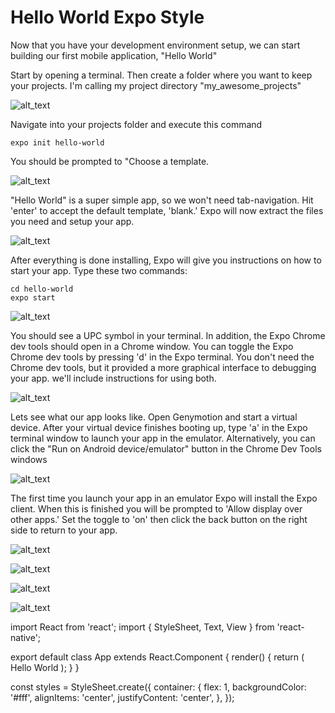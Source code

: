 # Hello World Expo Style

Now that you have your development environment setup, we can start building our first mobile application, "Hello World"

Start by opening a terminal. Then create a folder where you want to keep your projects. I'm calling my project directory "my_awesome_projects"

![alt_text](assets/Capture.PNG "PowerShell: CD to project folder")

Navigate into your projects folder and execute this command

```
expo init hello-world
```

You should be prompted to "Choose a template.

![alt_text](assets/Capture2.PNG "PowerShell: expo init command")


"Hello World" is a super simple app, so we won't need tab-navigation. Hit 'enter' to accept the default template, 'blank.'  Expo will now extract the files you need and setup your app.  

![alt_text](assets/Capture3.PNG "PowerShell: choose template")


After everything is done installing, Expo will give you instructions on how to start your app.  Type these two commands:

    cd hello-world
    expo start

![alt_text](assets/Capture4.PNG "PowerShell : start app")


You should see a UPC symbol in your terminal.  In addition, the Expo Chrome dev tools should open in a Chrome window. You can toggle the Expo Chrome dev tools by pressing 'd' in the Expo terminal.  You don't need the Chrome dev tools, but it provided a more graphical interface to debugging your app.  we'll include instructions for using both.

![alt_text](assets/Capture5.PNG "Chrome: Expo Dev Tools")


Lets see what our app looks like.  Open Genymotion and start a virtual device.  After your virtual device finishes booting up, type 'a' in the Expo terminal window to launch your app in the emulator.  Alternatively, you can click the "Run on Android device/emulator" button in the Chrome Dev Tools windows

 ![alt_text](assets/Capture8.PNG "Genymotion : Allow display over other apps toggle")

The first time you launch your app in an emulator Expo will install the Expo client.  When this is finished you will be prompted to 'Allow display over other apps.'  Set the toggle to 'on' then click the back button on the right side to return to your app.

 ![alt_text](assets/Capture9.PNG "Genymotion: splash screen")


 ![alt_text](assets/Capture-10.PNG "Genymotion: Default App Screen")


![alt_text](assets/Capture-11.PNG "Visual Studio Code: App.js changes")


![alt_text](assets/Capture-12.PNG "Genymotion: Final Hello World app")


import React from 'react';
import { StyleSheet, Text, View } from 'react-native';

export default class App extends React.Component {
 render() {
   return (
     <View style={styles.container}>
       <Text>Hello World</Text>
     </View>
   );
 }
}

const styles = StyleSheet.create({
 container: {
   flex: 1,
   backgroundColor: '#fff',
   alignItems: 'center',
   justifyContent: 'center',
 },
});
